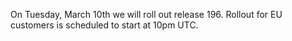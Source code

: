 
On Tuesday, March 10th we will roll out release 196. Rollout for EU customers is scheduled to start at 10pm UTC.
